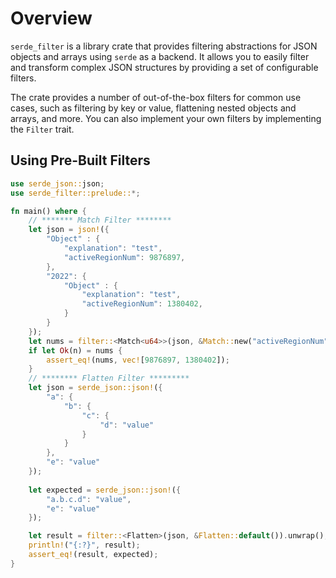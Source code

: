 # Overview

`serde_filter` is a library crate that provides filtering abstractions for JSON objects and arrays
using `serde` as a backend. It allows you to easily filter and transform complex JSON structures by providing a set of configurable filters.

The crate provides a number of out-of-the-box filters for common use cases, such as filtering by key or value, flattening nested objects and arrays, and more. You can also implement your own filters by implementing the `Filter` trait.

## Using Pre-Built Filters

```Rust
use serde_json::json;
use serde_filter::prelude::*;

fn main() where {
    // ******* Match Filter ********
    let json = json!({
        "Object" : {
            "explanation": "test",
            "activeRegionNum": 9876897,
        },
        "2022": {
            "Object" : {
                "explanation": "test",
                "activeRegionNum": 1380402,
            }
        }
    });
    let nums = filter::<Match<u64>>(json, &Match::new("activeRegionNum"));
    if let Ok(n) = nums {
        assert_eq!(nums, vec![9876897, 1380402]);
    }
    // ******** Flatten Filter *********
    let json = serde_json::json!({
        "a": {
            "b": {
                "c": {
                    "d": "value"
                }
            }
        },
        "e": "value"
    });
    
    let expected = serde_json::json!({
        "a.b.c.d": "value",
        "e": "value"
    });

    let result = filter::<Flatten>(json, &Flatten::default()).unwrap();
    println!("{:?}", result);
    assert_eq!(result, expected);
}
```
